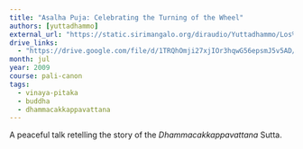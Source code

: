 ```yaml
---
title: "Asalha Puja: Celebrating the Turning of the Wheel"
authors: [yuttadhammo]
external_url: "https://static.sirimangalo.org/diraudio/Yuttadhammo/Los%20Angeles%20Course/090707_AsalhaPuja.mp3"
drive_links:
  - "https://drive.google.com/file/d/1TRQhOmji27xjIOr3hqwG56epsmJ5v5AD/view?usp=drivesdk"
month: jul
year: 2009
course: pali-canon
tags:
  - vinaya-pitaka
  - buddha
  - dhammacakkappavattana
---
```


A peaceful talk retelling the story of the *Dhammacakkappavattana* Sutta.

